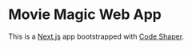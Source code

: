 # Movie Magic Web App

This is a [Next.js](https://nextjs.org/) app bootstrapped with
[Code Shaper](https://code-shaper.dev).
